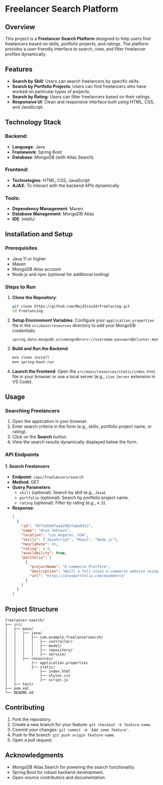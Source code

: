 # Freelancer Search Platform

## Overview
This project is a **Freelancer Search Platform** designed to help users find freelancers based on skills, portfolio projects, and ratings. The platform provides a user-friendly interface to search, view, and filter freelancer profiles dynamically.

## Features
- **Search by Skill**: Users can search freelancers by specific skills.
- **Search by Portfolio Projects**: Users can find freelancers who have worked on particular types of projects.
- **Search by Rating**: Users can filter freelancers based on their ratings.
- **Responsive UI**: Clean and responsive interface built using HTML, CSS, and JavaScript.

## Technology Stack

### Backend:
- **Language**: Java
- **Framework**: Spring Boot
- **Database**: MongoDB (with Atlas Search)

### Frontend:
- **Technologies**: HTML, CSS, JavaScript
- **AJAX**: To interact with the backend APIs dynamically

### Tools:
- **Dependency Management**: Maven
- **Database Management**: MongoDB Atlas
- **IDE**: IntelliJ

## Installation and Setup

### Prerequisites
- Java 11 or higher
- Maven
- MongoDB Atlas account
- Node.js and npm (optional for additional tooling)

### Steps to Run

1. **Clone the Repository**:
   ```bash
   git clone https://github.com/MajdIssa34/Freelacing.git
   cd Freelancing
   ```

2. **Setup Environment Variables**:
   Configure your `application.properties` file in the `src/main/resources` directory to add your MongoDB credentials:
   ```properties
   spring.data.mongodb.uri=mongodb+srv://username:password@cluster.mongodb.net/dbname
   ```

3. **Build and Run the Backend**:
   ```bash
   mvn clean install
   mvn spring-boot:run
   ```

4. **Launch the Frontend**:
   Open the `src/main/resources/static/index.html` file in your browser or use a local server (e.g., `Live Server` extension in VS Code).

## Usage

### Searching Freelancers
1. Open the application in your browser.
2. Enter search criteria in the form (e.g., skills, portfolio project name, or rating).
3. Click on the **Search** button.
4. View the search results dynamically displayed below the form.

### API Endpoints

#### 1. **Search Freelancers**
   - **Endpoint**: `/api/freelancers/search`
   - **Method**: GET
   - **Query Parameters**:
     - `skill` (optional): Search by skill (e.g., `Java`).
     - `portfolio` (optional): Search by portfolio project name.
     - `rating` (optional): Filter by rating (e.g., `4.5`).
   - **Response**:
     ```json
     [
       {
         "id": "6771d5967aa42982fa6a9413",
         "name": "Alex Johnson",
         "location": "Los Angeles, USA",
         "skills": ["JavaScript", "React", "Node.js"],
         "hourlyRate": 45,
         "rating": 4.9,
         "availability": true,
         "portfolio": [
           {
             "projectName": "E-commerce Platform",
             "description": "Built a full-stack e-commerce website using React and Node.js.",
             "url": "https://alexportfolio.com/ecommerce"
           }
         ]
       }
     ]
     ```

## Project Structure
```plaintext
freelancer-search/
├── src/
│   ├── main/
│   │   ├── java/
│   │   │   ├── com.example.freelancersearch/
│   │   │   │   ├── controller/
│   │   │   │   ├── model/
│   │   │   │   ├── repository/
│   │   │   │   ├── service/
│   │   ├── resources/
│   │       ├── application.properties
│   │       ├── static/
│   │           ├── index.html
│   │           ├── styles.css
│   │           ├── script.js
│   ├── test/
├── pom.xml
└── README.md
```

## Contributing
1. Fork the repository.
2. Create a new branch for your feature: `git checkout -b feature-name`.
3. Commit your changes: `git commit -m 'Add some feature'`.
4. Push to the branch: `git push origin feature-name`.
5. Open a pull request.


## Acknowledgments
- MongoDB Atlas Search for powering the search functionality.
- Spring Boot for robust backend development.
- Open-source contributors and documentation.

